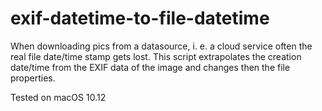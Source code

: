 # exif-datetime-to-file-datetime

When downloading pics from a datasource, i. e. a cloud service often the real file date/time stamp gets lost. This script extrapolates the creation date/time from the EXIF data of the image and changes then the file properties.

Tested on macOS 10.12
